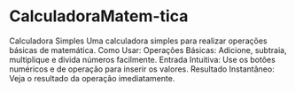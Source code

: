 # CalculadoraMatem-tica
Calculadora Simples Uma calculadora simples para realizar operações básicas de matemática.  Como Usar: Operações Básicas: Adicione, subtraia, multiplique e divida números facilmente. Entrada Intuitiva: Use os botões numéricos e de operação para inserir os valores. Resultado Instantâneo: Veja o resultado da operação imediatamente.
